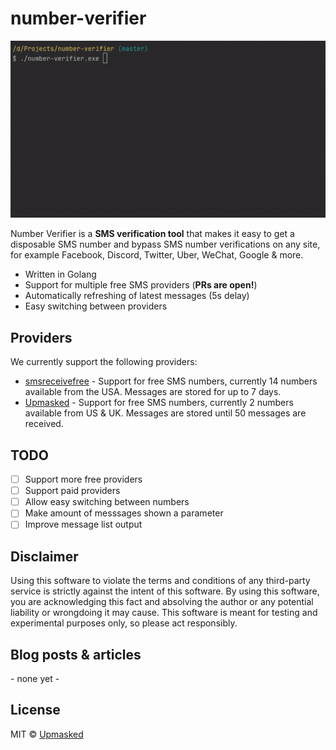 # number-verifier
![number verifier demo](demo.gif)

Number Verifier is a **SMS verification tool** that makes it easy to get a disposable SMS number and bypass SMS number verifications on any site, for example Facebook, Discord, Twitter, Uber, WeChat, Google & more.

- Written in Golang
- Support for multiple free SMS providers (**PRs are open!**)
- Automatically refreshing of latest messages (5s delay)
- Easy switching between providers

## Providers
We currently support the following providers:

- [smsreceivefree](https://smsreceivefree.com/) - Support for free SMS numbers, currently 14 numbers available from the USA.
Messages are stored for up to 7 days.
- [Upmasked](https://upmasked.com/temporary-phone-number/fake-sms) - Support for free SMS numbers, currently 2 numbers available from US & UK. Messages are stored until 50 messages are received.

## TODO
- [ ] Support more free providers
- [ ] Support paid providers
- [ ] Allow easy switching between numbers
- [ ] Make amount of messsages shown a parameter
- [ ] Improve message list output

## Disclaimer
Using this software to violate the terms and conditions of any third-party service is strictly against the intent of this software. By using this software, you are acknowledging this fact and absolving the author or any potential liability or wrongdoing it may cause. This software is meant for testing and experimental purposes only, so please act responsibly.

## Blog posts & articles
\- none yet -

## License
MIT &copy; [Upmasked](https://upmasked.com)